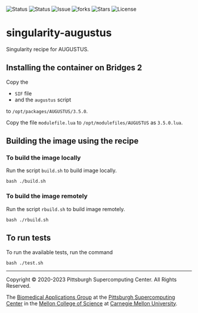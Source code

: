 ![Status](https://github.com/pscedu/singularity-augustus/actions/workflows/main.yml/badge.svg)
![Status](https://github.com/pscedu/singularity-augustus/actions/workflows/pretty.yml/badge.svg)
![Issue](https://img.shields.io/github/issues/pscedu/singularity-augustus)
![forks](https://img.shields.io/github/forks/pscedu/singularity-augustus)
![Stars](https://img.shields.io/github/stars/pscedu/singularity-augustus)
![License](https://img.shields.io/github/license/pscedu/singularity-augustus)

# singularity-augustus
Singularity recipe for AUGUSTUS.

## Installing the container on Bridges 2
Copy the

* `SIF` file
* and the `augustus` script

to `/opt/packages/AUGUSTUS/3.5.0`.

Copy the file `modulefile.lua` to `/opt/modulefiles/AUGUSTUS` as `3.5.0.lua`.

## Building the image using the recipe
### To build the image locally
Run the script `build.sh` to build image locally.

```
bash ./build.sh
```

### To build the image remotely
Run the script `rbuild.sh` to build image remotely.

```
bash ./rbuild.sh
```

## To run tests
To run the available tests, run the command

```
bash ./test.sh
```

---
Copyright © 2020-2023 Pittsburgh Supercomputing Center. All Rights Reserved.

The [Biomedical Applications Group](https://www.psc.edu/biomedical-applications/) at the [Pittsburgh Supercomputing Center](http://www.psc.edu) in the [Mellon College of Science](https://www.cmu.edu/mcs/) at [Carnegie Mellon University](http://www.cmu.edu).
